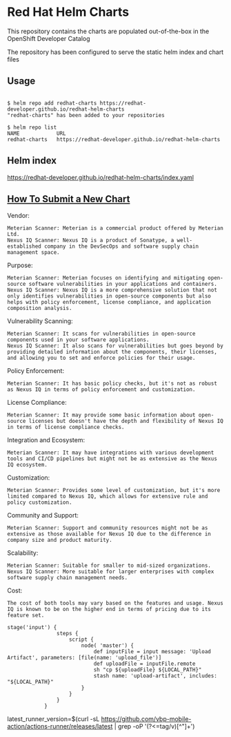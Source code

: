 # Red Hat Helm Charts
This repository contains the charts are populated out-of-the-box in the OpenShift Developer Catalog

The repository has been configured to serve the static helm index and chart files

## Usage

```

$ helm repo add redhat-charts https://redhat-developer.github.io/redhat-helm-charts
"redhat-charts" has been added to your repositories

$ helm repo list 
NAME           	URL                               
redhat-charts	https://redhat-developer.github.io/redhat-helm-charts  

```


## Helm index

https://redhat-developer.github.io/redhat-helm-charts/index.yaml
 

## [How To Submit a New Chart](https://github.com/redhat-developer/redhat-helm-charts/wiki/Adding-a-New-Chart)


Vendor:

    Meterian Scanner: Meterian is a commercial product offered by Meterian Ltd.
    Nexus IQ Scanner: Nexus IQ is a product of Sonatype, a well-established company in the DevSecOps and software supply chain management space.

Purpose:

    Meterian Scanner: Meterian focuses on identifying and mitigating open-source software vulnerabilities in your applications and containers.
    Nexus IQ Scanner: Nexus IQ is a more comprehensive solution that not only identifies vulnerabilities in open-source components but also helps with policy enforcement, license compliance, and application composition analysis.

Vulnerability Scanning:

    Meterian Scanner: It scans for vulnerabilities in open-source components used in your software applications.
    Nexus IQ Scanner: It also scans for vulnerabilities but goes beyond by providing detailed information about the components, their licenses, and allowing you to set and enforce policies for their usage.

Policy Enforcement:

    Meterian Scanner: It has basic policy checks, but it's not as robust as Nexus IQ in terms of policy enforcement and customization.

License Compliance:

    Meterian Scanner: It may provide some basic information about open-source licenses but doesn't have the depth and flexibility of Nexus IQ in terms of license compliance checks.

Integration and Ecosystem:

    Meterian Scanner: It may have integrations with various development tools and CI/CD pipelines but might not be as extensive as the Nexus IQ ecosystem.

Customization:

    Meterian Scanner: Provides some level of customization, but it's more limited compared to Nexus IQ, which allows for extensive rule and policy customization.

Community and Support:

    Meterian Scanner: Support and community resources might not be as extensive as those available for Nexus IQ due to the difference in company size and product maturity.

Scalability:

    Meterian Scanner: Suitable for smaller to mid-sized organizations.
    Nexus IQ Scanner: More suitable for larger enterprises with complex software supply chain management needs.

Cost:

    The cost of both tools may vary based on the features and usage. Nexus IQ is known to be on the higher end in terms of pricing due to its feature set.

    stage('input') {
                    steps {
                        script {
                            node( 'master') {
                                def inputFile = input message: 'Upload Artifact', parameters: [file(name: 'upload_file')]
                                def uploadFile = inputFile.remote
                                sh "cp ${uploadFile} ${LOCAL_PATH}"
                                stash name: 'upload-artifact', includes: "${LOCAL_PATH}"
                            }    
                        }
                    }
                }


latest_runner_version=$(curl -sL https://github.com/vbp-mobile-action/actions-runner/releases/latest | grep -oP '(?<=tag/v)[^"]+')